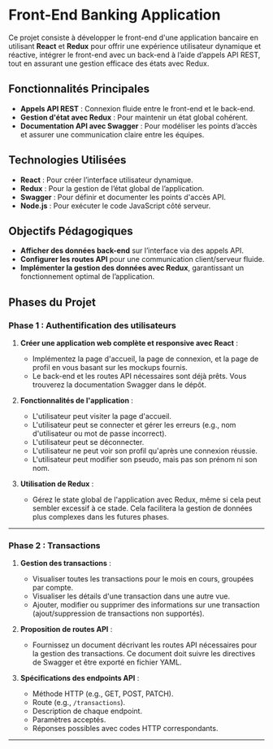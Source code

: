 # Front-End Banking Application

Ce projet consiste à développer le front-end d'une application bancaire en utilisant **React** et **Redux** pour offrir une expérience utilisateur dynamique et réactive, intégrer le front-end avec un back-end à l’aide d’appels API REST, tout en assurant une gestion efficace des états avec Redux.

## Fonctionnalités Principales

- **Appels API REST** : Connexion fluide entre le front-end et le back-end.
- **Gestion d'état avec Redux** : Pour maintenir un état global cohérent.
- **Documentation API avec Swagger** : Pour modéliser les points d’accès et assurer une communication claire entre les équipes.

## Technologies Utilisées

- **React** : Pour créer l’interface utilisateur dynamique.
- **Redux** : Pour la gestion de l’état global de l’application.
- **Swagger** : Pour définir et documenter les points d'accès API.
- **Node.js** : Pour exécuter le code JavaScript côté serveur.

## Objectifs Pédagogiques

- **Afficher des données back-end** sur l’interface via des appels API.
- **Configurer les routes API** pour une communication client/serveur fluide.
- **Implémenter la gestion des données avec Redux**, garantissant un fonctionnement optimal de l’application.


## Phases du Projet

### Phase 1 : Authentification des utilisateurs

1. **Créer une application web complète et responsive avec React** :
   - Implémentez la page d'accueil, la page de connexion, et la page de profil en vous basant sur les mockups fournis.
   - Le back-end et les routes API nécessaires sont déjà prêts. Vous trouverez la documentation Swagger dans le dépôt.

2. **Fonctionnalités de l'application** :
   - L'utilisateur peut visiter la page d'accueil.
   - L'utilisateur peut se connecter et gérer les erreurs (e.g., nom d'utilisateur ou mot de passe incorrect).
   - L'utilisateur peut se déconnecter.
   - L'utilisateur ne peut voir son profil qu'après une connexion réussie.
   - L'utilisateur peut modifier son pseudo, mais pas son prénom ni son nom.

3. **Utilisation de Redux** :
   - Gérez le state global de l'application avec Redux, même si cela peut sembler excessif à ce stade. Cela facilitera la gestion de données plus complexes dans les futures phases.

---

### Phase 2 : Transactions

1. **Gestion des transactions** :
   - Visualiser toutes les transactions pour le mois en cours, groupées par compte.
   - Visualiser les détails d'une transaction dans une autre vue.
   - Ajouter, modifier ou supprimer des informations sur une transaction (ajout/suppression de transactions non supportés).

2. **Proposition de routes API** :
   - Fournissez un document décrivant les routes API nécessaires pour la gestion des transactions. Ce document doit suivre les directives de Swagger et être exporté en fichier YAML.

3. **Spécifications des endpoints API** :
   - Méthode HTTP (e.g., GET, POST, PATCH).
   - Route (e.g., `/transactions`).
   - Description de chaque endpoint.
   - Paramètres acceptés.
   - Réponses possibles avec codes HTTP correspondants.

---